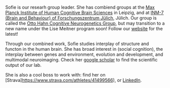 Sofie is our researh group leader. She has combiend groups at the [Max Planck Institute of Human Cognitive Brain Sciences](https://www.cbs.mpg.de/person/valk/1112085) in Leipzig, and at [INM-7 (Brain and Behaviour) of Forschungszentrum Jülich](https://www.fz-juelich.de/profile/valk_s), Jülich. Our group is called the [Otto Hahn Cognitive Neurogenetics Group](https://www.cbs.mpg.de/independent-research-groups/cognitive-neurogenetics), but may transition to a new name under the Lise Meitner program soon! Follow our [website](https://cng-lab.github.io/people.html) for the latest!

Through our combined work, Sofie studies interplay of structure and functon in the human brain. She has broad interest in (social cognition), the interplay between genes and environment, evolution and development, and multimodal neuroimaging. Check her [google scholar](https://scholar.google.com/citations?hl=en&user=FvGpB04AAAAJ&view_op=list_works&sortby=pubdate) to find the scientific output of our lab.

She is also a cool boss to work with: find her on [Strava]https://www.strava.com/athletes/41499566), or [LinkedIn](https://www.linkedin.com/in/sofievalk/).